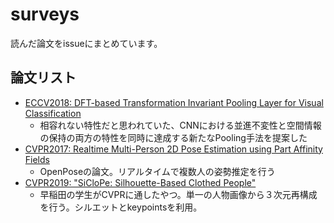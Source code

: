 # surveys

読んだ論文をissueにまとめています。

## 論文リスト

- [ECCV2018: DFT-based Transformation Invariant Pooling Layer for Visual Classification](https://github.com/tonouchi510/surveys/issues/1)
  - 相容れない特性だと思われていた、CNNにおける並進不変性と空間情報の保持の両方の特性を同時に達成する新たなPooling手法を提案した
- [CVPR2017: Realtime Multi-Person 2D Pose Estimation using Part Affinity Fields](https://github.com/tonouchi510/surveys/issues/2)
  - OpenPoseの論文。リアルタイムで複数人の姿勢推定を行う
- [CVPR2019: "SiCloPe: Silhouette-Based Clothed People"](https://github.com/tonouchi510/surveys/issues/3)
  - 早稲田の学生がCVPRに通したやつ。単一の人物画像から３次元再構成を行う。シルエットとkeypointsを利用。
  
